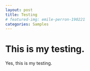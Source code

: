 ```yaml
---
layout: post
title: Testing
# featured-img: emile-perron-190221
categories: Samples
---
```


# This is my testing.
Yes, this is my testing.